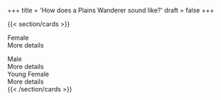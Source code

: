 +++
title = 'How does a Plains Wanderer sound like?'
draft = false
+++

{{< section/cards >}}
<sl-card class="card-header">
    <div slot="header">
    Female
    </div>
    <div class="oe-spectrogram">
        <oe-axes>
            <oe-indicator>
                <oe-spectrogram
                id="spectrogram-1"
                src="/example.flac">
                </oe-spectrogram>
            </oe-indicator>
        </oe-axes>
        <oe-media-controls for="spectrogram-1"></oe-media-controls>
    </div>
    <div class="oe-spectrogram-card-text">
        More details
    </div>
</sl-card>

<sl-card class="card-header">
    <div slot="header">
    Male
    </div>
    <div class="oe-spectrogram">
        <oe-axes>
            <oe-indicator>
                <oe-spectrogram
                id="spectrogram-2"
                src="/example.flac">
                </oe-spectrogram>
            </oe-indicator>
        </oe-axes>
        <oe-media-controls for="spectrogram-2"></oe-media-controls>
    </div>
    <div class="oe-spectrogram-card-text">
         More details
    </div>
</sl-card>

<sl-card class="card-header">
    <div slot="header">
    Young Female
    </div>
    <div class="oe-spectrogram">
        <oe-axes>
            <oe-indicator>
                <oe-spectrogram
                id="spectrogram-3"
                src="/example.flac">
                </oe-spectrogram>
            </oe-indicator>
        </oe-axes>
        <oe-media-controls for="spectrogram-3"></oe-media-controls>
    </div>
    <div class="oe-spectrogram-card-text">
         More details
    </div>
</sl-card>
{{< /section/cards >}}
